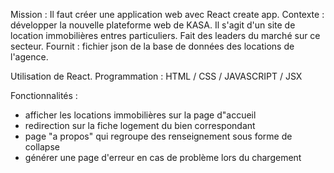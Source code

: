 Mission : Il faut créer une application web avec React create app. 
Contexte : développer la nouvelle plateforme web de KASA. Il s'agit d'un site de location immobilières entres particuliers. 
Fait des leaders du marché sur ce secteur. 
Fournit : fichier json de la base de données des locations de l'agence. 

Utilisation de React. 
Programmation : HTML / CSS / JAVASCRIPT / JSX

Fonctionnalités : 
- afficher les locations immobilières sur la page d"accueil
- redirection sur la fiche logement du bien correspondant
- page "a propos" qui regroupe des renseignement sous forme de collapse
- générer une page d'erreur en cas de problème lors du chargement
